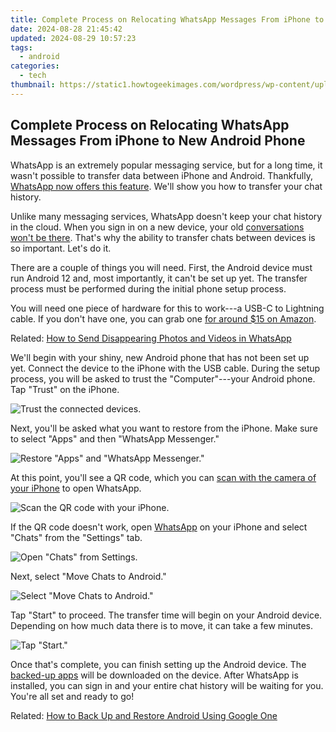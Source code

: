 ```yaml
---
title: Complete Process on Relocating WhatsApp Messages From iPhone to New Android Phone
date: 2024-08-28 21:45:42
updated: 2024-08-29 10:57:23
tags:
  - android
categories:
  - tech
thumbnail: https://static1.howtogeekimages.com/wordpress/wp-content/uploads/2021/10/whatsapp-hero.png
---
```


## Complete Process on Relocating WhatsApp Messages From iPhone to New Android Phone

WhatsApp is an extremely popular messaging service, but for a long time, it wasn't possible to transfer data between iPhone and Android. Thankfully, [WhatsApp now offers this feature](https://extra-resources.techidaily.com/comprehensive-breakdown-of-theta-s-specifications/). We'll show you how to transfer your chat history.

 Unlike many messaging services, WhatsApp doesn't keep your chat history in the cloud. When you sign in on a new device, your old [conversations won't be there](https://tiktok-video-recordings.techidaily.com/2024-approved-instant-success-with-pc-and-mac-videos-on-tiktok/). That's why the ability to transfer chats between devices is so important. Let's do it.

 There are a couple of things you will need. First, the Android device must run Android 12 and, most importantly, it can't be set up yet. The transfer process must be performed during the initial phone setup process.

 You will need one piece of hardware for this to work---a USB-C to Lightning cable. If you don't have one, you can grab one [for around $15 on Amazon](https://www.amazon.com/dp/B07CMN7DCX?tag=htg-v2-7qsjmp2-20&ascsubtag=UUhtgUeUpU208145&asc%5Frefurl=https%3A%2F%2Fwww.howtogeek.com%2F764447%2Fhow-to-transfer-whatsapp-chat-history-from-iphone-to-android%2F&asc%5Fcampaign=Short-Term).

Related: [How to Send Disappearing Photos and Videos in WhatsApp](https://tiktok-video-recordings.techidaily.com/2024-approved-instant-success-with-pc-and-mac-videos-on-tiktok/) 

 We'll begin with your shiny, new Android phone that has not been set up yet. Connect the device to the iPhone with the USB cable. During the setup process, you will be asked to trust the "Computer"---your Android phone. Tap "Trust" on the iPhone.

![Trust the connected devices.](https://static1.howtogeekimages.com/wordpress/wp-content/uploads/2021/10/2021-10-27_15-51-13.png) 

 Next, you'll be asked what you want to restore from the iPhone. Make sure to select "Apps" and then "WhatsApp Messenger."

![Restore "Apps" and "WhatsApp Messenger."](https://static1.howtogeekimages.com/wordpress/wp-content/uploads/2021/10/Screenshot_20211027-155627.png) 

 At this point, you'll see a QR code, which you can [scan with the camera of your iPhone](https://iphone-unlock.techidaily.com/in-2024-guide-on-how-to-change-your-apple-id-email-address-on-iphone-12-pro-drfone-by-drfone-ios/) to open WhatsApp.

![Scan the QR code with your iPhone.](https://static1.howtogeekimages.com/wordpress/wp-content/uploads/2021/10/2021-10-27_15-58-03.png) 

 If the QR code doesn't work, open [WhatsApp](https://apps.apple.com/us/app/whatsapp-messenger/id310633997) on your iPhone and select "Chats" from the "Settings" tab.

![Open "Chats" from Settings.](https://static1.howtogeekimages.com/wordpress/wp-content/uploads/2021/10/2021-10-27_15-21-00.png) 

 Next, select "Move Chats to Android."

![Select "Move Chats to Android."](https://static1.howtogeekimages.com/wordpress/wp-content/uploads/2021/10/2021-10-27_15-21-55.png) 

 Tap "Start" to proceed. The transfer time will begin on your Android device. Depending on how much data there is to move, it can take a few minutes.

![Tap "Start."](https://static1.howtogeekimages.com/wordpress/wp-content/uploads/2021/10/2021-10-27_15-22-54.png) 

 Once that's complete, you can finish setting up the Android device. The [backed-up apps](https://youtube-help.techidaily.com/in-2024-master-your-stream-utilizing-youtubes-av1-technology/) will be downloaded on the device. After WhatsApp is installed, you can sign in and your entire chat history will be waiting for you. You're all set and ready to go!

Related: [How to Back Up and Restore Android Using Google One](https://youtube-help.techidaily.com/in-2024-master-your-stream-utilizing-youtubes-av1-technology/)

<ins class="adsbygoogle"
     style="display:block"
     data-ad-format="autorelaxed"
     data-ad-client="ca-pub-7571918770474297"
     data-ad-slot="1223367746"></ins>



<ins class="adsbygoogle"
     style="display:block"
     data-ad-client="ca-pub-7571918770474297"
     data-ad-slot="8358498916"
     data-ad-format="auto"
     data-full-width-responsive="true"></ins>

